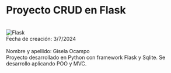 # Proyecto CRUD en Flask

<br>![Flask](https://miro.medium.com/v2/resize:fit:1400/format:webp/1*0n1u-HrRdxUw4CcUV45h1g.png)
<br>Fecha de creación: 3/7/2024  
<br>Nombre y apellido: Gisela Ocampo
<br>Proyecto desarrollado en Python con framework Flask y Sqlite. Se desarrollo aplicando POO y MVC.
